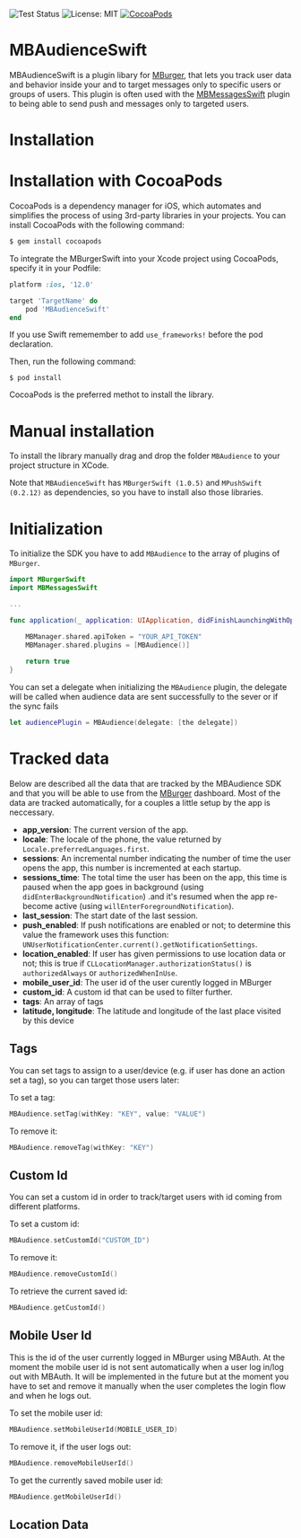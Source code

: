 ![Test Status](https://img.shields.io/badge/documentation-100%25-brightgreen.svg)
![License: MIT](https://img.shields.io/badge/pod-v1.0.2-blue.svg)
[![CocoaPods](https://img.shields.io/badge/License-Apache%202.0-yellow.svg)](LICENSE)

# MBAudienceSwift

MBAudienceSwift is a plugin libary for [MBurger](https://mburger.cloud), that lets you track user data and behavior inside your and to target messages only to specific users or groups of users. This plugin is often used with the [MBMessagesSwift](https://github.com/Mumble-SRL/MBMessagesSwift) plugin to being able to send push and messages only to targeted users.

# Installation

# Installation with CocoaPods

CocoaPods is a dependency manager for iOS, which automates and simplifies the process of using 3rd-party libraries in your projects. You can install CocoaPods with the following command:

```ruby
$ gem install cocoapods
```

To integrate the MBurgerSwift into your Xcode project using CocoaPods, specify it in your Podfile:

```ruby
platform :ios, '12.0'

target 'TargetName' do
    pod 'MBAudienceSwift'
end
```

If you use Swift rememember to add `use_frameworks!` before the pod declaration.


Then, run the following command:

```
$ pod install
```

CocoaPods is the preferred methot to install the library.

# Manual installation

To install the library manually drag and drop the folder `MBAudience` to your project structure in XCode. 

Note that `MBAudienceSwift` has `MBurgerSwift (1.0.5)` and `MPushSwift (0.2.12)` as dependencies, so you have to install also those libraries.

# Initialization

To initialize the SDK you have to add `MBAudience` to the array of plugins of `MBurger`.

```swift
import MBurgerSwift
import MBMessagesSwift

...

func application(_ application: UIApplication, didFinishLaunchingWithOptions launchOptions: [UIApplicationLaunchOptionsKey: Any]?) -> Bool {

    MBManager.shared.apiToken = "YOUR_API_TOKEN"
    MBManager.shared.plugins = [MBAudience()]
        
    return true
}
```

You can set a delegate when initializing the `MBAudience` plugin, the delegate will be called when audience data are sent successfully to the sever or if the sync fails

```swift
let audiencePlugin = MBAudience(delegate: [the delegate])
```

# Tracked data

Below are described all the data that are tracked by the MBAudience SDK and that you will be able to use from the [MBurger](https://mburger.cloud) dashboard. Most of the data are tracked automatically, for a couples a little setup by the app is neccessary.

- **app_version**: The current version of the app.
- **locale**: The locale of the phone, the value returned by `Locale.preferredLanguages.first`.
- **sessions**: An incremental number indicating the number of time the user opens the app, this number is incremented at each startup.
- **sessions_time**: The total time the user has been on the app, this time is paused when the app goes in background (using `didEnterBackgroundNotification`) .and it's resumed when the app re-become active (using `willEnterForegroundNotification`).
- **last_session**: The start date of the last session.
- **push_enabled**: If push notifications are enabled or not; to determine this value the framework uses this function: `UNUserNotificationCenter.current().getNotificationSettings`.
- **location_enabled**: If user has given permissions to use location data or not; this is true if `CLLocationManager.authorizationStatus()` is `authorizedAlways` or `authorizedWhenInUse`.
- **mobile_user_id**: The user id of the user curently logged in MBurger
- **custom_id**: A custom id that can be used to filter further.
- **tags**: An array of tags
- **latitude, longitude**: The latitude and longitude of the last place visited by this device

## Tags

You can set tags to assign to a user/device (e.g. if user has done an action set a tag), so you can target those users later:


To set a tag:

```swift
MBAudience.setTag(withKey: "KEY", value: "VALUE")
```

To remove it:

```swift
MBAudience.removeTag(withKey: "KEY")
```

## Custom Id

You can set a custom id in order to track/target users with id coming from different platforms. 

To set a custom id:

```swift
MBAudience.setCustomId("CUSTOM_ID")
```
To remove it:

```swift
MBAudience.removeCustomId()
```

To retrieve the current saved id:

```swift
MBAudience.getCustomId()
```

## Mobile User Id

This is the id of the user currently logged in MBurger using MBAuth. At the moment the mobile user id is not sent automatically when a user log in/log out with MBAuth. It will be implemented in the future but at the moment you have to set and remove it manually when the user completes the login flow and when he logs out.

To set the mobile user id:

```swift
MBAudience.setMobileUserId(MOBILE_USER_ID)
```

To remove it, if the user logs out:

```swift
MBAudience.removeMobileUserId()
```

To get the currently saved mobile user id: 

```swift
MBAudience.getMobileUserId()
```

## Location Data
